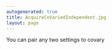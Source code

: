 ```yaml
---
autogenerated: true
title: AcquireCoVariedIndependent.jpg
layout: page
---
```


You can pair any two settings to covary
